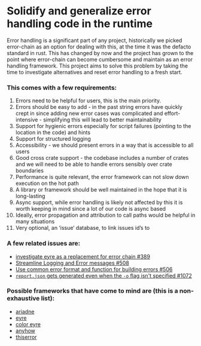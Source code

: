 # Solidify and generalize error handling code in the runtime

Error handling is a significant part of any project, historically we picked error-chain as an option for dealing with this, at the time it was the defacto standard in rust. This has changed by now and the project has grown to the point where error-chain can become cumbersome and maintain as an error handling framework. This project aims to solve this problem by taking the time to investigate alternatives and reset error handling to a fresh start.

### This comes with a few requirements:

1. Errors need to be helpful for users, this is the main priority.
2. Errors should be easy to add - in the past string errors have quickly crept in since adding new error cases was complicated and effort-intensive - simplifying this will lead to better maintainability
3. Support for hygienic errors especially for script failures (pointing to the location in the code) and hints
4. Support for structured logging
5. Accessibility - we should present errors in a way that is accessible to all users
6. Good cross crate support - the codebase includes a number of crates and we will need to be able to handle errors sensibly over crate boundaries
7. Performance is quite relevant, the error framework can not slow down execution on the hot path
8. A library or framework should be well maintained in the hope that it is long-lasting
9. Async support, while error handling is likely not affected by this it is worth keeping in mind since a lot of our code is async based
10. Ideally, error propagation and attribution to call paths would be helpful in many situations
11. Very optional, an ‘issue’ database, to link issues id’s to 

### A few related issues are:

* [investigate eyre as a replacement for error chain #389](https://github.com/tremor-rs/tremor-runtime/issues/389)
* [Streamline Logging and Error messages #508](https://github.com/tremor-rs/tremor-runtime/issues/508)
* [Use common error format and function for building errors #506](https://github.com/tremor-rs/tremor-runtime/issues/506)
* [`report.json` gets generated even when the `-o` flag isn't specified #1072](https://github.com/tremor-rs/tremor-runtime/issues/1072)

### Possible frameworks that have come to mind are (this is a non-exhaustive list):

* [ariadne](https://github.com/mirumee/ariadne)
* [eyre](https://github.com/yaahc/eyre)
* [color eyre](https://github.com/yaahc/color-eyre)
* [anyhow](https://github.com/dtolnay/anyhow)
* [thiserror](https://github.com/dtolnay/thiserror)
